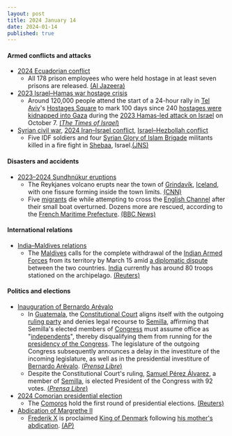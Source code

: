 ```yaml
---
layout: post
title: 2024 January 14
date: 2024-01-14
published: true
---
```



#### Armed conflicts and attacks

* [2024 Ecuadorian conflict](https://en.wikipedia.org/wiki/2024_Ecuadorian_conflict "2024 Ecuadorian conflict")
  * All 178 prison employees who were held hostage in at least seven prisons are released. [(Al Jazeera)](https://www.aljazeera.com/news/2024/1/14/ecuador-prison-staff-held-hostage-by-inmates-all-freed)
* [2023 Israel–Hamas war hostage crisis](https://en.wikipedia.org/wiki/2023_Israel%E2%80%93Hamas_war_hostage_crisis "2023 Israel–Hamas war hostage crisis")
  * Around 120,000 people attend the start of a 24-hour rally in [Tel Aviv](https://en.wikipedia.org/wiki/Tel_Aviv "Tel Aviv")'s [Hostages Square](https://en.wikipedia.org/wiki/Hostages_Square "Hostages Square") to mark 100 days since 240 [hostages were kidnapped into Gaza](https://en.wikipedia.org/wiki/2023_Israel%E2%80%93Hamas_war_hostage_crisis "2023 Israel–Hamas war hostage crisis") during the [2023 Hamas-led attack on Israel](https://en.wikipedia.org/wiki/2023_Hamas-led_attack_on_Israel "2023 Hamas-led attack on Israel") on October 7. [(*The Times of Israel*)](https://www.timesofisrael.com/were-done-enough-120k-attend-24-hour-rally-marking-100-days-since-hostages-taken/)
* [Syrian civil war](https://en.wikipedia.org/wiki/Syrian_civil_war "Syrian civil war"), [2024 Iran–Israel conflict](https://en.wikipedia.org/wiki/2024_Iran%E2%80%93Israel_conflict "2024 Iran–Israel conflict"), [Israel–Hezbollah conflict](https://en.wikipedia.org/wiki/Israel%E2%80%93Hezbollah_conflict_%282023%E2%80%93present%29 "Israel–Hezbollah conflict (2023–present)")
  * Five IDF soldiers and four [Syrian Glory of Islam Brigade](https://en.wikipedia.org/wiki/Tahrir_al-Sham "Tahrir al-Sham") militants killed in a fire fight in [Shebaa](https://en.wikipedia.org/wiki/Shebaa "Shebaa"), Israel.[(JNS)](https://www.jns.org/five-idf-soldiers-wounded-as-terrorists-infiltrate-from-lebanon/)

#### Disasters and accidents

* [2023–2024 Sundhnúkur eruptions](https://en.wikipedia.org/wiki/2023%E2%80%932024_Sundhn%C3%BAkur_eruptions "2023–2024 Sundhnúkur eruptions")
  * The Reykjanes volcano erupts near the town of [Grindavík](https://en.wikipedia.org/wiki/Grindav%C3%ADk "Grindavík"), [Iceland](https://en.wikipedia.org/wiki/Iceland "Iceland"), with one fissure forming inside the town limits. [(CNN)](https://www.cnn.com/2024/01/13/europe/iceland-volcanic-evacuation-grindavik-intl-hnk/index.html)
  * Five [migrants](https://en.wikipedia.org/wiki/Illegal_immigration "Illegal immigration") die while attempting to cross the [English Channel](https://en.wikipedia.org/wiki/English_Channel "English Channel") after their small boat overturned. Dozens more are rescued, according to the [French Maritime Prefecture](https://en.wikipedia.org/wiki/Maritime_prefect "Maritime prefect"). [(BBC News)](https://www.bbc.co.uk/news/uk-67973718)

#### International relations

* [India–Maldives relations](https://en.wikipedia.org/wiki/India%E2%80%93Maldives_relations "India–Maldives relations")
  * The [Maldives](https://en.wikipedia.org/wiki/Maldives "Maldives") calls for the complete withdrawal of the [Indian Armed Forces](https://en.wikipedia.org/wiki/Indian_Armed_Forces "Indian Armed Forces") from its territory by March 15 amid [a diplomatic dispute](https://en.wikipedia.org/wiki/India%E2%80%93Maldives_derogatory_remarks "India–Maldives derogatory remarks") between the two countries. [India](https://en.wikipedia.org/wiki/India "India") currently has around 80 troops stationed on the archipelago. [(Reuters)](https://www.reuters.com/world/asia-pacific/maldives-calls-withdrawal-indian-troops-by-march-15-2024-01-14/)

#### Politics and elections

* [Inauguration of Bernardo Arévalo](https://en.wikipedia.org/wiki/Inauguration_of_Bernardo_Ar%C3%A9valo "Inauguration of Bernardo Arévalo")
  * In [Guatemala](https://en.wikipedia.org/wiki/Guatemala "Guatemala"), the [Constitutional Court](https://en.wikipedia.org/wiki/Constitutional_Court_of_Guatemala "Constitutional Court of Guatemala") aligns itself with the outgoing [ruling party](https://en.wikipedia.org/wiki/Vamos_%28Guatemala%29 "Vamos (Guatemala)") and denies legal recourse to [Semilla](https://en.wikipedia.org/wiki/Semilla_%28political_party%29 "Semilla (political party)"), affirming that Semilla's elected members of [Congress](https://en.wikipedia.org/wiki/Congress_of_the_Republic_of_Guatemala "Congress of the Republic of Guatemala") must assume office as "[independents](https://en.wikipedia.org/wiki/Independent_politician "Independent politician")", thereby disqualifying them from running for the [presidency of the Congress](https://en.wikipedia.org/wiki/List_of_presidents_of_the_Congress_of_the_Republic_of_Guatemala "List of presidents of the Congress of the Republic of Guatemala"). The legislature of the outgoing Congress subsequently announces a delay in the investiture of the incoming legislature, as well as in the presidential investiture of [Bernardo Arévalo](https://en.wikipedia.org/wiki/Bernardo_Ar%C3%A9valo "Bernardo Arévalo"). [(*Prensa Libre*)](https://www.prensalibre.com/guatemala/justicia/cc-no-otorga-amparo-al-movimiento-semilla-y-se-eleva-la-tension-en-el-congreso-por-junta-calificadora-de-credenciales-breaking/)
  * Despite the Constitutional Court's ruling, [Samuel Pérez Álvarez](https://en.wikipedia.org/wiki/Samuel_P%C3%A9rez_%C3%81lvarez "Samuel Pérez Álvarez"), a member of [Semilla](https://en.wikipedia.org/wiki/Semilla_%28political_party%29 "Semilla (political party)"), is elected President of the Congress with 92 votes. [(*Prensa Libre*)](https://www.prensalibre.com/ahora/guatemala/politica/planilla-2-encabezada-por-samuel-perez-obtiene-92-votos-y-gana-presidencia-del-legislativo/)
* [2024 Comorian presidential election](https://en.wikipedia.org/wiki/2024_Comorian_presidential_election "2024 Comorian presidential election")
  * The [Comoros](https://en.wikipedia.org/wiki/Comoros "Comoros") hold the first round of presidential elections. [(Reuters)](https://www.reuters.com/world/africa/comoros-holds-presidential-election-incumbent-largely-expected-win-2024-01-14/)
* [Abdication of Margrethe II](https://en.wikipedia.org/wiki/Abdication_of_Margrethe_II "Abdication of Margrethe II")
  * [Frederik X](https://en.wikipedia.org/wiki/Frederik_X "Frederik X") is proclaimed [King of Denmark](https://en.wikipedia.org/wiki/Monarchy_of_Denmark "Monarchy of Denmark") following [his mother's abdication](https://en.wikipedia.org/wiki/Abdication_of_Margrethe_II "Abdication of Margrethe II"). [(AP)](https://apnews.com/article/denmark-queen-king-margrethe-frederik-abdication-22d9356ab4bad4b058b2305fa8730a27)
